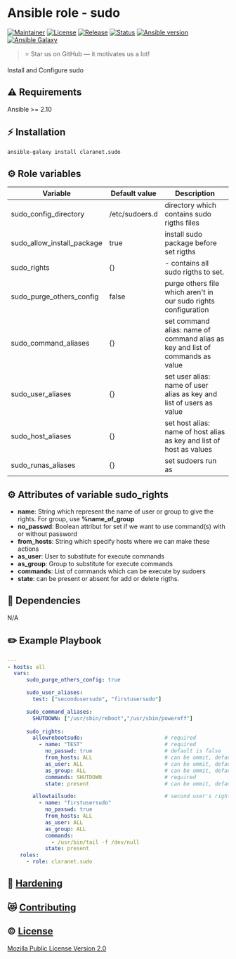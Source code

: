# Ansible role - sudo
[![Maintainer](https://img.shields.io/badge/maintained%20by-claranet-e00000?style=flat-square)](https://www.claranet.fr/)
[![License](https://img.shields.io/github/license/claranet/ansible-role-sudo?style=flat-square)](LICENSE)
[![Release](https://img.shields.io/github/v/release/claranet/ansible-role-sudo?style=flat-square)](https://github.com/claranet/ansible-role-sudo/releases)
[![Status](https://img.shields.io/github/workflow/status/claranet/ansible-role-sudo/Ansible%20Molecule?style=flat-square&label=tests)](https://github.com/claranet/ansible-role-sudo/actions?query=workflow%3A%22Ansible+Molecule%22)
[![Ansible version](https://img.shields.io/badge/ansible-%3E%3D2.10-black.svg?style=flat-square&logo=ansible)](https://github.com/ansible/ansible)
[![Ansible Galaxy](https://img.shields.io/badge/ansible-galaxy-black.svg?style=flat-square&logo=ansible)](https://galaxy.ansible.com/claranet/sudo)


> :star: Star us on GitHub — it motivates us a lot!

Install and Configure sudo

## :warning: Requirements

Ansible >= 2.10

## :zap: Installation

```bash
ansible-galaxy install claranet.sudo
```

## :gear: Role variables

Variable                  | Default value                     | Description
--------------------------|-----------------------------------|---------------------------------------------------------
sudo_config_directory     | /etc/sudoers.d                    | directory which contains sudo rigths files
sudo_allow_install_package | true                             | install sudo package before set rigths
sudo_rights               | {}                                | - contains all sudo rigths to set.
sudo_purge_others_config  | false                             | purge others file which aren't in our sudo rights configuration
sudo_command_aliases      | {}                                | set command alias: name of command alias as key and list of commands as value
sudo_user_aliases         | {}                                | set user alias: name of user alias as key and list of users as value
sudo_host_aliases         | {}                                | set host alias: name of host alias as key and list of host as values
sudo_runas_aliases        | {}                                | set sudoers run as


## :gear: Attributes of variable sudo_rights
- **name**: String which represent the name of user or group to give the rights. For group, use **%name_of_group**
- **no_passwd**: Boolean attribut for set if we want to use command(s) with or without password
- **from_hosts**: String which specify hosts where we can make these actions 
- **as_user**: User to substitute for execute commands
- **as_group**: Group to substitute for execute commands
- **commands**: List of commands which can be execute by sudoers
- **state**: can be present or absent for add or delete rigths.

## :arrows_counterclockwise: Dependencies

N/A

## :pencil2: Example Playbook

```yaml
---
- hosts: all
  vars:
      sudo_purge_others_config: true

      sudo_user_aliases:
        test: ["secondusersudo", "firstusersudo"]

      sudo_command_aliases:
        SHUTDOWN: ["/usr/sbin/reboot","/usr/sbin/poweroff"]
      
      sudo_rights:
        allowrebootsudo:                          # required
          - name: "TEST"                          # required
            no_passwd: true                       # default is false
            from_hosts: ALL                       # can be ommit, default is ALL
            as_user: ALL                          # can be ommit, default is ALL
            as_group: ALL                         # can be ommit, default is ALL
            commands: SHUTDOWN                    # required
            state: present                        # can be ommit, default is present

        allowtailsudo:                            # second user's rights
          - name: "firstusersudo"
            no_passwd: true
            from_hosts: ALL
            as_user: ALL
            as_group: ALL
            commands:
              - /usr/bin/tail -f /dev/null
            state: present
    roles:
      - role: claranet.sudo
```



## :closed_lock_with_key: [Hardening](HARDENING.md)

## :heart_eyes_cat: [Contributing](CONTRIBUTING.md)

## :copyright: [License](LICENSE)

[Mozilla Public License Version 2.0](https://www.mozilla.org/en-US/MPL/2.0/)
